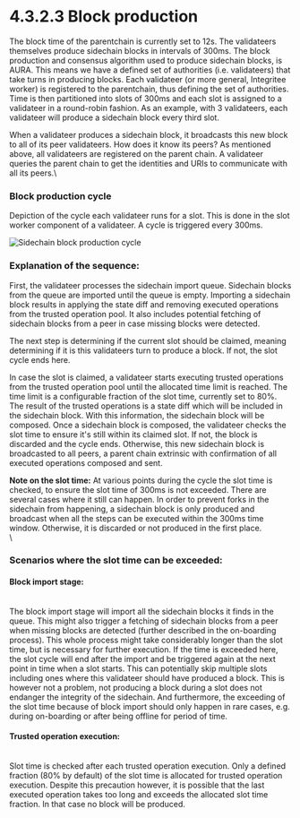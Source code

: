 # 4.3.2.3 Block production

The block time of the parentchain is currently set to 12s. The validateers themselves produce sidechain blocks in intervals of 300ms. The block production and consensus algorithm used to produce sidechain blocks, is AURA. This means we have a defined set of authorities (i.e. validateers) that take turns in producing blocks. Each validateer (or more general, Integritee worker) is registered to the parentchain, thus defining the set of authorities. Time is then partitioned into slots of 300ms and each slot is assigned to a validateer in a round-robin fashion. As an example, with 3 validateers, each validateer will produce a sidechain block every third slot.

When a validateer produces a sidechain block, it broadcasts this new block to all of its peer validateers. How does it know its peers? As mentioned above, all validateers are registered on the parent chain. A validateer queries the parent chain to get the identities and URIs to communicate with all its peers.\


### **Block production cycle**

Depiction of the cycle each validateer runs for a slot. This is done in the slot worker component of a validateer. A cycle is triggered every 300ms.



![Sidechain block production cycle](<../../../.gitbook/assets/Block Times (1).jpg>)



### **Explanation of the sequence:**

First, the validateer processes the sidechain import queue. Sidechain blocks from the queue are imported until the queue is empty. Importing a sidechain block results in applying the state diff and removing executed operations from the trusted operation pool. It also includes potential fetching of sidechain blocks from a peer in case missing blocks were detected.

The next step is determining if the current slot should be claimed, meaning determining if it is this validateers turn to produce a block. If not, the slot cycle ends here.

In case the slot is claimed, a validateer starts executing trusted operations from the trusted operation pool until the allocated time limit is reached. The time limit is a configurable fraction of the slot time, currently set to 80%. The result of the trusted operations is a state diff which will be included in the sidechain block. With this information, the sidechain block will be composed. Once a sidechain block is composed, the validateer checks the slot time to ensure it's still within its claimed slot. If not, the block is discarded and the cycle ends. Otherwise, this new sidechain block is broadcasted to all peers, a parent chain extrinsic with confirmation of all executed operations composed and sent.

**Note on the slot time:** At various points during the cycle the slot time is checked, to ensure the slot time of 300ms is not exceeded. There are several cases where it still can happen. In order to prevent forks in the sidechain from happening, a sidechain block is only produced and broadcast when all the steps can be executed within the 300ms time window. Otherwise, it is discarded or not produced in the first place.\
\


### **Scenarios where the slot time can be exceeded:**

#### **Block import stage:**&#x20;

\
The block import stage will import all the sidechain blocks it finds in the queue. This might also trigger a fetching of sidechain blocks from a peer when missing blocks are detected (further described in the on-boarding process). This whole process might take considerably longer than the slot time, but is necessary for further execution. If the time is exceeded here, the slot cycle will end after the import and be triggered again at the next point in time when a slot starts. This can potentially skip multiple slots including ones where this validateer should have produced a block. This is however not a problem, not producing a block during a slot does not endanger the integrity of the sidechain. And furthermore, the exceeding of the slot time because of block import should only happen in rare cases, e.g. during on-boarding or after being offline for period of time.

#### **Trusted operation execution:**&#x20;

\
Slot time is checked after each trusted operation execution. Only a defined fraction (80% by default) of the slot time is allocated for trusted operation execution. Despite this precaution however, it is possible that the last executed operation takes too long and exceeds the allocated slot time fraction. In that case no block will be produced.
